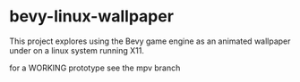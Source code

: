 # bevy-linux-wallpaper

This project explores using the Bevy game engine as an animated wallpaper under on a linux system running X11.

  for a WORKING prototype see the mpv branch
